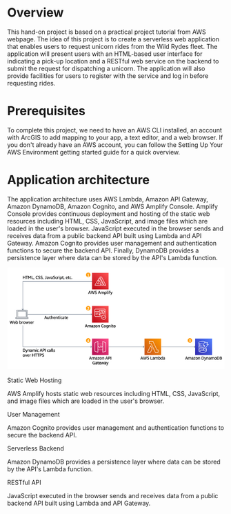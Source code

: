 <h1>Overview</h1>

<p>This hand-on project is based on a practical project tutorial from AWS webpage. The idea of this project is to create a serverless web application that enables users to request unicorn rides from the Wild Rydes fleet. The application will present users with an HTML-based user interface for indicating a pick-up location and a RESTful web service on the backend to submit the request for dispatching a unicorn. The application will also provide facilities for users to register with the service and log in before requesting rides.</p>

<h1>Prerequisites</h1>

<p>To complete this project, we need to have an AWS CLI installed, an account with ArcGIS to add mapping to your app, a text editor, and a web browser. If you don't already have an AWS account, you can follow the Setting Up Your AWS Environment getting started guide for a quick overview.</p>

<h1>Application architecture</h1>

<p>The application architecture uses AWS Lambda, Amazon API Gateway, Amazon DynamoDB, Amazon Cognito, and AWS Amplify Console. Amplify Console provides continuous deployment and hosting of the static web resources including HTML, CSS, JavaScript, and image files which are loaded in the user's browser. JavaScript executed in the browser sends and receives data from a public backend API built using Lambda and API Gateway. Amazon Cognito provides user management and authentication functions to secure the backend API. Finally, DynamoDB provides a persistence layer where data can be stored by the API's Lambda function.</p>

<p><img alt="Image" title="icon" src="Serverless_WebApplication.png" /></p>

<p>Static Web Hosting

AWS Amplify hosts static web resources including HTML, CSS, JavaScript, and image files which are loaded in the user's browser.</p>
<p>User Management

Amazon Cognito provides user management and authentication functions to secure the backend API.</p>
<p>Serverless Backend

Amazon DynamoDB provides a persistence layer where data can be stored by the API's Lambda function.</p>
<p>RESTful API

JavaScript executed in the browser sends and receives data from a public backend API built using Lambda and API Gateway.</p>